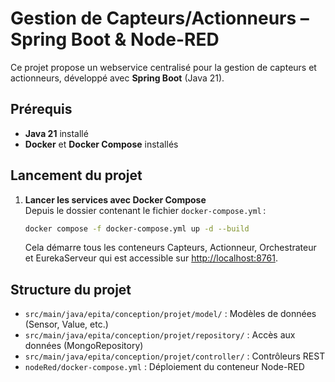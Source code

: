 # Gestion de Capteurs/Actionneurs – Spring Boot & Node-RED

Ce projet propose un webservice centralisé pour la gestion de capteurs et actionneurs, développé avec **Spring Boot** (Java 21).

## Prérequis

- **Java 21** installé
- **Docker** et **Docker Compose** installés

## Lancement du projet


1. **Lancer les services avec Docker Compose**  
   Depuis le dossier contenant le fichier `docker-compose.yml` :
   ```sh
   docker compose -f docker-compose.yml up -d --build
   ```

   Cela démarre tous les conteneurs Capteurs, Actionneur, Orchestrateur et EurekaServeur qui est accessible sur [http://localhost:8761](http://localhost:8761).

## Structure du projet

- `src/main/java/epita/conception/projet/model/` : Modèles de données (Sensor, Value, etc.)
- `src/main/java/epita/conception/projet/repository/` : Accès aux données (MongoRepository)
- `src/main/java/epita/conception/projet/controller/` : Contrôleurs REST
- `nodeRed/docker-compose.yml` : Déploiement du conteneur Node-RED
